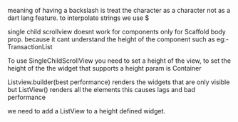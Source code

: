meaning of having a backslash is treat the character as a character not as a dart lang feature.
to interpolate strings we use $

single child scrollview doesnt work for components only for Scaffold body prop. because it cant understand the height of the component such as eg:- TransactionList

To use SingleChildScrollView you need to set a height of the view, to set the height of the the widget that supports a height param is Container

Listview.builder(best performance) renders the widgets that are only visible but ListView() renders all the elements this causes lags and bad performance

we need to add a ListView to a height defined widget.